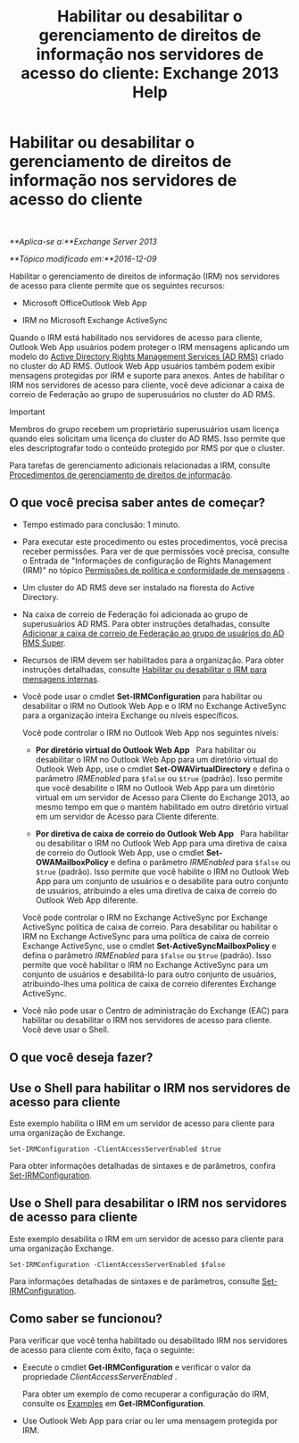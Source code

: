 ﻿---
title: 'Habilitar ou desabilitar o gerenciamento de direitos de informação nos servidores de acesso do cliente: Exchange 2013 Help'
TOCTitle: Habilitar ou desabilitar o gerenciamento de direitos de informação nos servidores de acesso do cliente
ms:assetid: c7ce069b-a572-4755-90a3-7105472e4c83
ms:mtpsurl: https://technet.microsoft.com/pt-br/library/Dd876938(v=EXCHG.150)
ms:contentKeyID: 50486626
ms.date: 05/22/2018
mtps_version: v=EXCHG.150
ms.translationtype: MT
---

# Habilitar ou desabilitar o gerenciamento de direitos de informação nos servidores de acesso do cliente

 

_**Aplica-se a:**Exchange Server 2013_

_**Tópico modificado em:**2016-12-09_

Habilitar o gerenciamento de direitos de informação (IRM) nos servidores de acesso para cliente permite que os seguintes recursos:

  - Microsoft OfficeOutlook Web App

  - IRM no Microsoft Exchange ActiveSync

Quando o IRM está habilitado nos servidores de acesso para cliente, Outlook Web App usuários podem proteger o IRM mensagens aplicando um modelo do [Active Directory Rights Management Services (AD RMS)](https://technet.microsoft.com/en-us/library/hh831364.aspx) criado no cluster do AD RMS. Outlook Web App usuários também podem exibir mensagens protegidas por IRM e suporte para anexos. Antes de habilitar o IRM nos servidores de acesso para cliente, você deve adicionar a caixa de correio de Federação ao grupo de superusuários no cluster do AD RMS.


> [!IMPORTANT]
> Membros do grupo recebem um proprietário superusuários usam licença quando eles solicitam uma licença do cluster do AD RMS. Isso permite que eles descriptografar todo o conteúdo protegido por RMS por que o cluster.



Para tarefas de gerenciamento adicionais relacionadas a IRM, consulte [Procedimentos de gerenciamento de direitos de informação](information-rights-management-procedures-exchange-2013-help.md).

## O que você precisa saber antes de começar?

  - Tempo estimado para conclusão: 1 minuto.

  - Para executar este procedimento ou estes procedimentos, você precisa receber permissões. Para ver de que permissões você precisa, consulte o Entrada de "Informações de configuração de Rights Management (IRM)" no tópico [Permissões de política e conformidade de mensagens](messaging-policy-and-compliance-permissions-exchange-2013-help.md) .

  - Um cluster do AD RMS deve ser instalado na floresta do Active Directory.

  - Na caixa de correio de Federação foi adicionada ao grupo de superusuários AD RMS. Para obter instruções detalhadas, consulte [Adicionar a caixa de correio de Federação ao grupo de usuários do AD RMS Super](add-the-federation-mailbox-to-the-ad-rms-super-users-group-exchange-2013-help.md).

  - Recursos de IRM devem ser habilitados para a organização. Para obter instruções detalhadas, consulte [Habilitar ou desabilitar o IRM para mensagens internas](enable-or-disable-irm-for-internal-messages-exchange-2013-help.md).

  - Você pode usar o cmdlet **Set-IRMConfiguration** para habilitar ou desabilitar o IRM no Outlook Web App e o IRM no Exchange ActiveSync para a organização inteira Exchange ou níveis específicos.
    
    Você pode controlar o IRM no Outlook Web App nos seguintes níveis:
    
      - **Por diretório virtual do Outlook Web App**   Para habilitar ou desabilitar o IRM no Outlook Web App para um diretório virtual do Outlook Web App, use o cmdlet **Set-OWAVirtualDirectory** e defina o parâmetro *IRMEnabled* para `$false` ou `$true` (padrão). Isso permite que você desabilite o IRM no Outlook Web App para um diretório virtual em um servidor de Acesso para Cliente do Exchange 2013, ao mesmo tempo em que o mantém habilitado em outro diretório virtual em um servidor de Acesso para Cliente diferente.
    
      - **Por diretiva de caixa de correio do Outlook Web App**   Para habilitar ou desabilitar o IRM no Outlook Web App para uma diretiva de caixa de correio do Outlook Web App, use o cmdlet **Set-OWAMailboxPolicy** e defina o parâmetro *IRMEnabled* para `$false` ou `$true` (padrão). Isso permite que você habilite o IRM no Outlook Web App para um conjunto de usuários e o desabilite para outro conjunto de usuários, atribuindo a eles uma diretiva de caixa de correio do Outlook Web App diferente.
    
    Você pode controlar o IRM no Exchange ActiveSync por Exchange ActiveSync política de caixa de correio. Para desabilitar ou habilitar o IRM no Exchange ActiveSync para uma política de caixa de correio Exchange ActiveSync, use o cmdlet **Set-ActiveSyncMailboxPolicy** e defina o parâmetro *IRMEnabled* para `$false` ou `$true` (padrão). Isso permite que você habilitar o IRM no Exchange ActiveSync para um conjunto de usuários e desabilitá-lo para outro conjunto de usuários, atribuindo-lhes uma política de caixa de correio diferentes Exchange ActiveSync.

  - Você não pode usar o Centro de administração do Exchange (EAC) para habilitar ou desabilitar o IRM nos servidores de acesso para cliente. Você deve usar o Shell.

## O que você deseja fazer?

## Use o Shell para habilitar o IRM nos servidores de acesso para cliente

Este exemplo habilita o IRM em um servidor de acesso para cliente para uma organização de Exchange.

    Set-IRMConfiguration -ClientAccessServerEnabled $true

Para obter informações detalhadas de sintaxes e de parâmetros, confira [Set-IRMConfiguration](https://technet.microsoft.com/pt-br/library/dd979792\(v=exchg.150\)).

## Use o Shell para desabilitar o IRM nos servidores de acesso para cliente

Este exemplo desabilita o IRM em um servidor de acesso para cliente para uma organização Exchange.

    Set-IRMConfiguration -ClientAccessServerEnabled $false

Para informações detalhadas de sintaxes e de parâmetros, consulte [Set-IRMConfiguration](https://technet.microsoft.com/pt-br/library/dd979792\(v=exchg.150\)).

## Como saber se funcionou?

Para verificar que você tenha habilitado ou desabilitado IRM nos servidores de acesso para cliente com êxito, faça o seguinte:

  - Execute o cmdlet **Get-IRMConfiguration** e verificar o valor da propriedade *ClientAccessServerEnabled* .
    
    Para obter um exemplo de como recuperar a configuração do IRM, consulte os [Examples](https://technet.microsoft.com/pt-br/e1821219-fe18-4642-a9c2-58eb0aadd61a\(exchg.150\)#examples) em **Get-IRMConfiguration**.

  - Use Outlook Web App para criar ou ler uma mensagem protegida por IRM.

